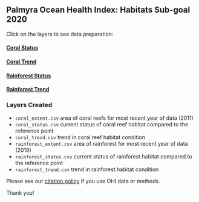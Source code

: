 ## Palmyra Ocean Health Index: Habitats Sub-goal 2020  

Click on the layers to see data preparation:  

#### [Coral Status](https://ohi-4site.github.io/pal-prep/prep/bd/hab/v2020/corals_data_prep.html) 

#### [Coral Trend](https://ohi-4site.github.io/pal-prep/prep/bd/hab/v2020/coral_trend.html) 

#### [Rainforest Status](https://ohi-4site.github.io/pal-prep/prep/bd/hab/v2020/rainforest_data_prep.html)

#### [Rainforest Trend](https://ohi-4site.github.io/pal-prep/prep/bd/hab/v2020/rainforest_trend.html)

### Layers Created

- `coral_extent.csv` area of coral reefs for most recent year of data (2011)   
- `coral_status.csv` current status of coral reef habitat compared to the reference point 
- `coral_trend.csv` trend in coral reef habitat condition   
- `rainforest_extent.csv` area of rainforest for most recent year of data (2019)   
- `rainforest_status.csv` current status of rainforest habitat compared to the reference point   
- `rainforest_trend.csv` trend in rainforest habitat condition   


Please see our [citation policy](http://ohi-science.org/citation-policy/) if you use OHI data or methods.   

Thank you! 